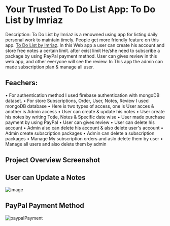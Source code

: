 # Your Trusted To Do List App: To Do List by Imriaz

Description:
To Do List by Imriaz is a renowned using app for listing daily personal work to maintain timely. People get more friendly feature on this app. [To Do List by Imriaz](https://to-do-app-by-imriaz.web.app/). In this Web app a user can create his account and store free notes a certain limit. after exist limit He/she need to subscribe a package by using PayPal payment method. User can gives review in this web app, and other everyone will see the review. In This app the admin can made subscription plan & manage all user.


## Feachers:
•	For authentication method I used firebase authentication with mongoDB dataset.
•	For store Subscriptions, Order, User, Notes, Review I used mongoDB database 
•	Here is two types of access, one is User acces & another is Admin access
•	User can create & update his notes
•	User create his notes by writing Totle, Notes & Specific date wise
•	User made purchase payment by using PayPal
•	User can gives review
•	User can delete his account
•	Admin also can delete his account & also delete user's account
• Admin create subscription packages
•	Admin can delete a subscription packages
•	Manage My subscription orders and aslo delete them by user
•	Manage all users and also delete them by admin

## Project Overview Screenshot

## User can Update a Notes

![image](https://user-images.githubusercontent.com/44776431/144570958-ed61f917-2793-4bb8-afd6-a49871db8caf.png)


## PayPal Payment Method
![paypalPayment](https://user-images.githubusercontent.com/44776431/144570685-7d6777ba-ce66-4a12-95b7-e439d493eb84.png)


